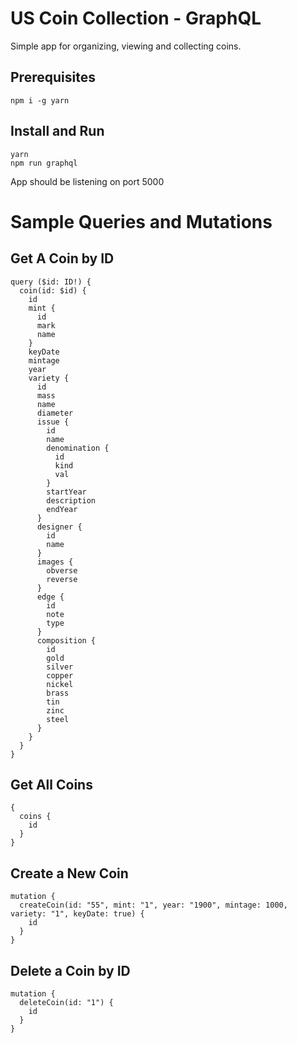 # US Coin Collection - GraphQL
Simple app for organizing, viewing and collecting coins.

## Prerequisites
```
npm i -g yarn
```
## Install and Run
```
yarn
npm run graphql
```
App should be listening on port 5000

# Sample Queries and Mutations

## Get A Coin by ID
```
query ($id: ID!) {
  coin(id: $id) {
    id
    mint {
      id
      mark
      name
    }
    keyDate
    mintage
    year
    variety {
      id
      mass
      name
      diameter
      issue {
        id
        name
        denomination {
          id
          kind
          val
        }
        startYear
        description
        endYear
      }
      designer {
        id
        name
      }
      images {
        obverse
        reverse
      }
      edge {
        id
        note
        type
      }
      composition {
        id
        gold
        silver
        copper
        nickel
        brass
        tin
        zinc
        steel
      }
    }
  }
}

```

## Get All Coins
```
{
  coins {
    id
  }
}
```

## Create a New Coin
```
mutation {
  createCoin(id: "55", mint: "1", year: "1900", mintage: 1000, variety: "1", keyDate: true) {
    id
  }
}
```

## Delete a Coin by ID
```
mutation {
  deleteCoin(id: "1") {
    id
  }
}
```